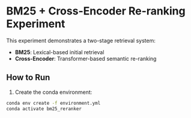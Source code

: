 # BM25 + Cross-Encoder Re-ranking Experiment

This experiment demonstrates a two-stage retrieval system:
- **BM25**: Lexical-based initial retrieval
- **Cross-Encoder**: Transformer-based semantic re-ranking

## How to Run

1. Create the conda environment:
```bash
conda env create -f environment.yml
conda activate bm25_reranker
